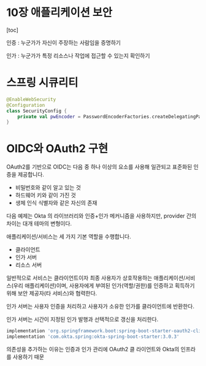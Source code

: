 # 10장 애플리케이션 보안

[toc]

인증 : 누군가가 자신이 주장하는 사람임을 증명하기

인가 : 누군가가 특정 리소스나 작업에 접근할 수 있는지 확인하기



# 스프링 시큐리티

```kotlin
@EnableWebSecurity
@Configuration
class SecurityConfig {
    private val pwEncoder = PasswordEncoderFactories.createDelegatingPasswordEncoder()
}
```







# OIDC와 OAuth2 구현

OAuth2를 기반으로 OIDC는 다음 중 하나 이상의 요소를 사용해 일관되고 표준화된 인증을 제공합니다.

- ﻿﻿비밀번호와 같이 알고 있는 것
- ﻿﻿하드웨어 키와 같이 가진 것
- ﻿﻿생체 인식 식별자와 같은 자신의 존재

다음 예제는 Okta 의 라이브러리와 인증+인가 메커니즘을 사용하지만, provider 간의 차이는 대개 테마의 변형이다.

애플리케이션/서비스는 세 가지 기본 역할을 수행합니다.

- ﻿﻿클라이언트
- ﻿﻿인가 서버
- ﻿﻿리소스 서버

일반적으로 서비스는 클라이언트이자 최종 사용자가 상호작용하는 애플리케이션/서비스(우리 애플리케이션)이며, 사용자에게 부여된 인가(역할/권한)를 인증하고 획득하기 위해 보안 제공자(타 서비스)와 협력한다.

인가 서버는 사용자 인증을 처리하고 사용자가 소유한 인가를 클라이언트에 반환한다. 

인가 서버는 시간이 지정된 인가 발행과 선택적으로 갱신을 처리한다.

```groovy
implementation 'org.springframework.boot:spring-boot-starter-oauth2-client'
implementation 'com.okta.spring:okta-spring-boot-starter:3.0.3'
```

의존성을 추가하는 이유는 인증과 인가 관리에 OAuth2 클 라이언트와 Okta의 인프라를 사용하기 때문





